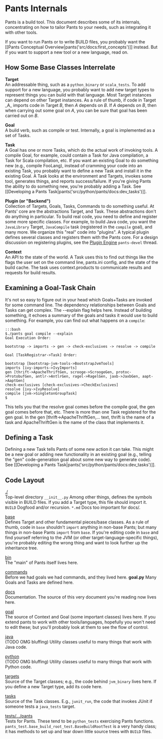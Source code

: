 Pants Internals
===============

Pants is a build tool. This document describes some of its internals,
concentrating on how to tailor Pants to your needs, such as integrating
it with other tools.

If you want to run Pants or to write BUILD files, you probably want the
[[Pants Conceptual Overview|pants('src/docs:first_concepts')]] instead.
But if you want to support a new tool or a new language, read on.

How Some Base Classes Interrelate
---------------------------------

**Target**<br>
An addressable thing, such as a `python_binary` or `scala_tests`. To add
support for a new language, you probably want to add new target types to
represent things you can build with that language. Most Target instances
can depend on other Target instances. As a rule of thumb, if code in
Target \_A\_ imports code in Target *B*, then *A* depends on *B*. If *A*
depends on *B*, then when carrying out some goal on *A*, you can be sure
that goal has been carried out on *B*.
<!-- TODO: if there are one or more exemplary Target classes, link to them. -->

**Goal**<br>
A build verb, such as compile or test. Internally, a goal is implemented
as a set of Tasks.

**Task**<br>
A Goal has one or more Tasks, which do the actual work of invoking
tools. A compile Goal, for example, could contain a Task for Java
compilation, a Task for Scala compilation, etc. If you want an existing
Goal to do something new (e.g., compile FooLang), instead of cramming
your code into an existing Task, you probably want to define a new Task
and install it in the existing Goal. A Task looks at the environment and
Targets, invokes some tool, generates things, and reports
success/failure. If you're giving Pants the ability to do something new,
you're probably adding a Task. See
[[Developing a Pants Task|pants('src/python/pants/docs:dev_tasks')]].

**Plugin (or "Backend")**<br>
Collection of Targets, Goals, Tasks, Commands to do something useful. At
Pants' core are the abstractions Target, and Task. These abstractions
don't do anything in particular. To build real code, you need to define
and register some more specific classes. For example, to build Java
code, you want the `JavaLibrary` Target, `JavaCompile` task (registered
in the `compile` goal), and many more. We organize this "real" code into
"plugins". A typical plugin defines several classes and registers them
with the Pants core. For a design discussion on registering plugins, see
the [Plugin
Engine](https://groups.google.com/forum/#!topic/pants-devel/uHGpR2K6FBI)
`pants-devel` thread.

**Context**<br>
An API to the state of the world. A Task uses this to find out things
like the flags the user set on the command line, pants.ini config, and
the state of the build cache. The task uses context.products to
communicate results and requests for build results.

Examining a Goal-Task Chain
---------------------------

It's not so easy to figure out in your head which Goals+Tasks are
invoked for some command line. The dependency relationships between
Goals and Tasks can get complex. The --explain flag helps here. Instead
of building something, it echoes a summary of the goals and tasks it
would use to build something. For example, you can find out what happens
on a `compile`:

    :::bash
    $./pants goal compile --explain
    Goal Execution Order:

    bootstrap -> imports -> gen -> check-exclusives -> resolve -> compile

    Goal [TaskRegistrar->Task] Order:

    bootstrap [bootstrap-jvm-tools->BootstrapJvmTools]
    imports [ivy-imports->IvyImports]
    gen [thrift->ApacheThriftGen, scrooge->ScroogeGen, protoc->ProtobufGen, antlr->AntlrGen, ragel->RagelGen, jaxb->JaxbGen, aapt->AaptGen]
    check-exclusives [check-exclusives->CheckExclusives]
    resolve [ivy->IvyResolve]
    compile [jvm->SingletonGroupTask]
    $

This tells you that the resolve goal comes before the compile goal, the
gen goal comes before that, etc. There is more than one Task registered
for the gen goal. In the gen [thrift-\>ApacheThriftGen,... text, thrift
is the name of a task and ApacheThriftGen is the name of the class that
implements it.

Defining a Task
---------------

Defining a new Task tells Pants of some new action it can take. This
might be a new goal or adding new functionality in an existing goal
(e.g., telling the "gen" code-generation goal about some new way to
generate code). See
[[Developing a Pants Task|pants('src/python/pants/docs:dev_tasks')]].

Code Layout
-----------

[./](https://github.com/pantsbuild/pants/tree/master/src/python/pants/base/)<br>
Top-level directory `__init__.py` Among other things, defines the
symbols visible in BUILD files. If you add a Target type, this file
should import it. `BUILD` Dogfood and/or recursion. `*.md` Docs too
important for docs/.

[base](https://github.com/pantsbuild/pants/tree/master/src/python/pants/base/)<br>
Defines Target and other fundamental pieces/base classes. As a rule of
thumb, code in `base` shouldn't `import` anything in non-base Pants; but
many things in non-base Pants `import` from `base`. If you're editing
code in `base` and find yourself referring to the JVM (or other
target-language-specific things), you're probably editing the wrong
thing and want to look further up the inheritance tree.

[bin](https://github.com/pantsbuild/pants/tree/master/src/python/pants/bin/)<br>
The "main" of Pants itself lives here.

[commands](https://github.com/pantsbuild/pants/tree/master/src/python/pants/commands/)<br>
Before we had goals we had commands, and they lived here. **goal.py**
Many Goals and Tasks are defined here.

[docs](https://github.com/pantsbuild/pants/tree/master/src/python/pants/docs/)<br>
Documentation. The source of this very document you're reading now lives
here.

[goal](https://github.com/pantsbuild/pants/tree/master/src/python/pants/goal/)<br>
The source of Context and Goal (some important classes) lives here. If
you extend pants to work with other tools/languages, hopefully you won't
need to edit these; but you'll probably look at them to see the flow of
control.

[java](https://github.com/pantsbuild/pants/tree/master/src/python/pants/java/)<br>
(TODO OMG bluffing) Utility classes useful to many things that work with
Java code.

[python](https://github.com/pantsbuild/pants/tree/master/src/python/pants/backend/python/)<br>
(TODO OMG bluffing) Utility classes useful to many things that work with
Python code.

[targets](https://github.com/pantsbuild/pants/tree/master/src/python/pants/targets/)<br>
Source of the Target classes; e.g., the code behind `jvm_binary` lives
here. If you define a new Target type, add its code here.

[tasks](https://github.com/pantsbuild/pants/tree/master/src/python/pants/backend/core/tasks/)<br>
Source of the Task classes. E.g., `junit_run`, the code that invokes
JUnit if someone tests a `java_tests` target.

[tests/.../pants](https://github.com/pantsbuild/pants/tree/master/tests/python/pants_test/)<br>
Tests for Pants. These tend to be `python_tests` exercising Pants
functions. `pants_test.base_build_root_test.BaseBuildRootTest` is a very
handy class; it has methods to set up and tear down little source trees
with `BUILD` files.


